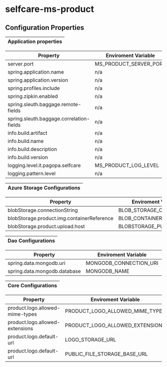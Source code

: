 # selfcare-ms-product

## Configuration Properties

| **Application properties** |
|:--------------------------:|

| **Property** | **Enviroment Variable** | **Default** | **Required** |
|--------------|-------------------------|-------------|:------------:|
|server.port|MS_PRODUCT_SERVER_PORT|<a name= "default property"></a>[default_property](https://github.com/pagopa/selfcare-ms-product/blob/release-dev/app/src/main/resources/config/application.yml)| yes |
|spring.application.name| n/a |<a name= "default property"></a>[default_property](https://github.com/pagopa/selfcare-ms-product/blob/release-dev/app/src/main/resources/config/application.yml)| yes |
|spring.application.version| n/a |<a name= "default property"></a>[default_property](https://github.com/pagopa/selfcare-ms-product/blob/release-dev/app/src/main/resources/config/application.yml)| yes |
|spring.profiles.include| n/a |<a name= "default property"></a>[default_property](https://github.com/pagopa/selfcare-ms-product/blob/release-dev/app/src/main/resources/config/application.yml)| yes |
|spring.zipkin.enabled| n/a |<a name= "default property"></a>[default_property](https://github.com/pagopa/selfcare-ms-product/blob/release-dev/app/src/main/resources/config/application.yml)| yes |
|spring.sleuth.baggage.remote-fields| n/a |<a name= "default property"></a>[default_property](https://github.com/pagopa/selfcare-ms-product/blob/release-dev/app/src/main/resources/config/application.yml)| yes |
|spring.sleuth.baggage.correlation-fields| n/a |<a name= "default property"></a>[default_property](https://github.com/pagopa/selfcare-ms-product/blob/release-dev/app/src/main/resources/config/application.yml)| yes |
|info.build.artifact| n/a |<a name= "default property"></a>[default_property](https://github.com/pagopa/selfcare-ms-product/blob/release-dev/app/src/main/resources/config/application.yml)| yes |
|info.build.name| n/a |<a name= "default property"></a>[default_property](https://github.com/pagopa/selfcare-ms-product/blob/release-dev/app/src/main/resources/config/application.yml)| yes |
|info.build.description| n/a |<a name= "default property"></a>[default_property](https://github.com/pagopa/selfcare-ms-product/blob/release-dev/app/src/main/resources/config/application.yml)| yes |
|info.build.version| n/a |<a name= "default property"></a>[default_property](https://github.com/pagopa/selfcare-ms-product/blob/release-dev/app/src/main/resources/config/application.yml)| yes |
|logging.level.it.pagopa.selfcare| MS_PRODUCT_LOG_LEVEL |<a name= "default property"></a>[default_property](https://github.com/pagopa/selfcare-ms-product/blob/release-dev/app/src/main/resources/config/application.yml)| yes |
|logging.pattern.level| n/a |<a name= "default property"></a>[default_property](https://github.com/pagopa/selfcare-ms-product/blob/release-dev/app/src/main/resources/config/application.yml)| yes |


| **Azure Storage Configurations** |
|:--------------------------:|

| **Property** | **Enviroment Variable** | **Default** | **Required** |
|--------------|-------------------------|-------------|:------------:|
|blobStorage.connectionString|BLOB_STORAGE_CONN_STRING|<a name= "default property"></a>[default_property](https://github.com/pagopa/selfcare-ms-product/blob/release-dev/connector/azure-storage/src/main/resources/config/azure-storage-config.properties)| yes |
|blobStorage.product.img.containerReference|BLOB_CONTAINER_REF|<a name= "default property"></a>[default_property](https://github.com/pagopa/selfcare-ms-product/blob/release-dev/connector/azure-storage/src/main/resources/config/azure-storage-config.properties)| yes |
|blobStorage.product.upload.host|BLOBSTORAGE_PUBLIC_HOST|<a name= "default property"></a>[default_property](https://github.com/pagopa/selfcare-ms-product/blob/release-dev/connector/azure-storage/src/main/resources/config/azure-storage-config.properties)| yes |


| **Dao Configurations** |
|:--------------------------:|

| **Property** | **Enviroment Variable** | **Default** | **Required** |
|--------------|-------------------------|-------------|:------------:|
|spring.data.mongodb.uri|MONGODB_CONNECTION_URI|<a name= "default property"></a>[default_property](https://github.com/pagopa/selfcare-ms-product/blob/release-dev/connector/dao/src/main/resources/config/dao-config.properties)| yes |
|spring.data.mongodb.database|MONGODB_NAME|<a name= "default property"></a>[default_property](https://github.com/pagopa/selfcare-ms-product/blob/release-dev/connector/dao/src/main/resources/config/dao-config.properties)| yes |


| **Core Configurations** |
|:--------------------------:|

| **Property** | **Enviroment Variable** | **Default** | **Required** |
|--------------|-------------------------|-------------|:------------:|
|product.logo.allowed-mime-types|PRODUCT_LOGO_ALLOWED_MIME_TYPES|<a name= "default property"></a>[default_property](https://github.com/pagopa/selfcare-ms-product/blob/release-dev/core/src/main/resources/config/core-config.properties)| yes |
|product.logo.allowed-extensions|PRODUCT_LOGO_ALLOWED_EXTENSIONS|<a name= "default property"></a>[default_property](https://github.com/pagopa/selfcare-ms-product/blob/release-dev/core/src/main/resources/config/core-config.properties)| yes |
|product.logo.default-url|LOGO_STORAGE_URL|<a name= "default property"></a>[default_property](https://github.com/pagopa/selfcare-ms-product/blob/release-dev/core/src/main/resources/config/core-config.properties)| yes |
|product.logo.default-url|PUBLIC_FILE_STORAGE_BASE_URL|<a name= "default property"></a>[default_property](https://github.com/pagopa/selfcare-ms-product/blob/release-dev/core/src/main/resources/config/core-config.properties)| yes |
